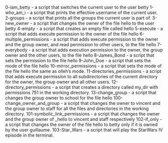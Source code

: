 0-iam_betty                     - a script that switches the current user to the user betty
1-who_am_i                      - a script that prints the effective username of the current user.
2-groups                        - a script that prints all the groups the current user is part of.
3-new_owner                     - a script that changes the owner of the file hello to the user betty
4-empty                         - a script that creates an empty file called hello
5-execute                       - a script that adds execute permission to the owner of the file hello
6-multiple_permissions          - a script that adds execute permission to the owner and the group owner, and read permission to other users, to the file hello
7-everybody                     - a script that adds execution permission to the owner, the group owner and the other users, to the file hello
8-James_Bond                    - a script that sets the permission to the file hello
9-John_Doe                      - a script that sets the mode of the file hello
10-mirror_permissions           - a script that sets the mode of the file hello the same as olleh’s mode.
11-directories_permissions      - a script that adds execute permission to all subdirectories of the current directory for the owner, the group owner and all other users.
12-directory_permissions        - a script that creates a directory called my_dir with permissions 751 in the working directory.
13-change_group                 - a script that changes the group owner to school for the file hello
100-change_owner_and_group      - a script that changes the owner to vincent and the group owner to staff for all the files and directories in the working directory.
101-symbolic_link_permissions   - a script that changes the owner and the group owner of _hello to vincent and staff respectively
102-if_only                     - a script that changes the owner of the file hello to betty only if it is owned by the user guillaume.
103-Star_Wars                   - a script that will play the StarWars IV episode in the terminal.
